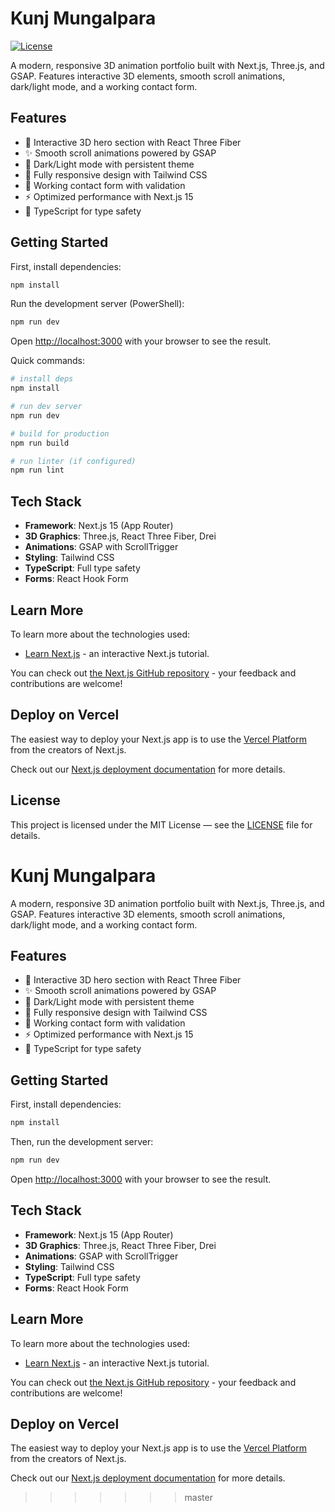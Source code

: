# Kunj Mungalpara

[![License](https://img.shields.io/github/license/kunj24/portfolio?style=flat-square)](./LICENSE)

A modern, responsive 3D animation portfolio built with Next.js, Three.js, and GSAP. Features interactive 3D elements, smooth scroll animations, dark/light mode, and a working contact form.

## Features

- 🎨 Interactive 3D hero section with React Three Fiber
- ✨ Smooth scroll animations powered by GSAP
- 🌙 Dark/Light mode with persistent theme
- 📱 Fully responsive design with Tailwind CSS
- 📧 Working contact form with validation
- ⚡ Optimized performance with Next.js 15
- 🎯 TypeScript for type safety

## Getting Started

First, install dependencies:

```powershell
npm install
```

Run the development server (PowerShell):

```powershell
npm run dev
```

Open [http://localhost:3000](http://localhost:3000) with your browser to see the result.

Quick commands:

```powershell
# install deps
npm install

# run dev server
npm run dev

# build for production
npm run build

# run linter (if configured)
npm run lint
```

## Tech Stack

- **Framework**: Next.js 15 (App Router)
- **3D Graphics**: Three.js, React Three Fiber, Drei
- **Animations**: GSAP with ScrollTrigger
- **Styling**: Tailwind CSS
- **TypeScript**: Full type safety
- **Forms**: React Hook Form

## Learn More

To learn more about the technologies used:
- [Learn Next.js](https://nextjs.org/learn) - an interactive Next.js tutorial.

You can check out [the Next.js GitHub repository](https://github.com/vercel/next.js) - your feedback and contributions are welcome!

## Deploy on Vercel

The easiest way to deploy your Next.js app is to use the [Vercel Platform](https://vercel.com/new?utm_medium=default-template&filter=next.js&utm_source=create-next-app&utm_campaign=create-next-app-readme) from the creators of Next.js.

Check out our [Next.js deployment documentation](https://nextjs.org/docs/app/building-your-application/deploying) for more details.

## License

This project is licensed under the MIT License — see the [LICENSE](./LICENSE) file for details.
# Kunj Mungalpara

A modern, responsive 3D animation portfolio built with Next.js, Three.js, and GSAP. Features interactive 3D elements, smooth scroll animations, dark/light mode, and a working contact form.

## Features

- 🎨 Interactive 3D hero section with React Three Fiber
- ✨ Smooth scroll animations powered by GSAP
- 🌙 Dark/Light mode with persistent theme
- 📱 Fully responsive design with Tailwind CSS
- 📧 Working contact form with validation
- ⚡ Optimized performance with Next.js 15
- 🎯 TypeScript for type safety

## Getting Started

First, install dependencies:

```bash
npm install
```

Then, run the development server:

```bash
npm run dev
```

Open [http://localhost:3000](http://localhost:3000) with your browser to see the result.

## Tech Stack

- **Framework**: Next.js 15 (App Router)
- **3D Graphics**: Three.js, React Three Fiber, Drei
- **Animations**: GSAP with ScrollTrigger
- **Styling**: Tailwind CSS
- **TypeScript**: Full type safety
- **Forms**: React Hook Form

## Learn More

To learn more about the technologies used:
- [Learn Next.js](https://nextjs.org/learn) - an interactive Next.js tutorial.

You can check out [the Next.js GitHub repository](https://github.com/vercel/next.js) - your feedback and contributions are welcome!

## Deploy on Vercel

The easiest way to deploy your Next.js app is to use the [Vercel Platform](https://vercel.com/new?utm_medium=default-template&filter=next.js&utm_source=create-next-app&utm_campaign=create-next-app-readme) from the creators of Next.js.

Check out our [Next.js deployment documentation](https://nextjs.org/docs/app/building-your-application/deploying) for more details.
>>>>>>> master
